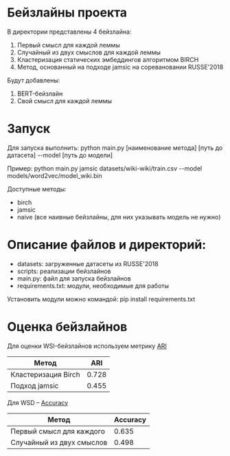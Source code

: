 # Бейзлайны проекта
В директории представлены 4 бейзлайна:
1. Первый смысл для каждой леммы
2. Случайный из двух смыслов для каждой леммы
3. Кластеризация статических эмбеддингов алгоритмом BIRCH
4. Метод, основанный на подходе jamsic на соревановании RUSSE'2018

Будут добавлены:
1. BERT-бейзлайн
2. Свой смысл для каждой леммы

# Запуск
Для запуска выполнить:
    python main.py [наименование метода] [путь до датасета] --model [путь до модели]

Пример:
    python main.py jamsic datasets/wiki-wiki/train.csv --model models/word2vec/model_wiki.bin

Доступные методы:
- birch
- jamsic
- naive (все наивные бейзлайны, для них указывать модель не нужно)

# Описание файлов и директорий:
- datasets: загруженные датасеты из RUSSE'2018
- scripts: реализации бейзлайнов
- main.py: файл для запуска бейзлайнов
- requirements.txt: модули, необходимые для работы

Установить модули можно командой:
    pip install requirements.txt

# Оценка бейзлайнов
Для оценки WSI-бейзлайнов используем метрику [ARI](https://scikit-learn.org/stable/modules/generated/sklearn.metrics.adjusted_rand_score.html)

| Метод | ARI |
| --- | ----------- |
| Кластеризация Birch | 0.728 |
| Подход jamsic | 0.455 |

Для WSD – [Accuracy](https://scikit-learn.org/stable/modules/generated/sklearn.metrics.accuracy_score.html)

| Метод | Accuracy |
| --- | ----------- |
| Первый смысл для каждого |  0.635 |
| Случайный из двух смыслов | 0.498 |
